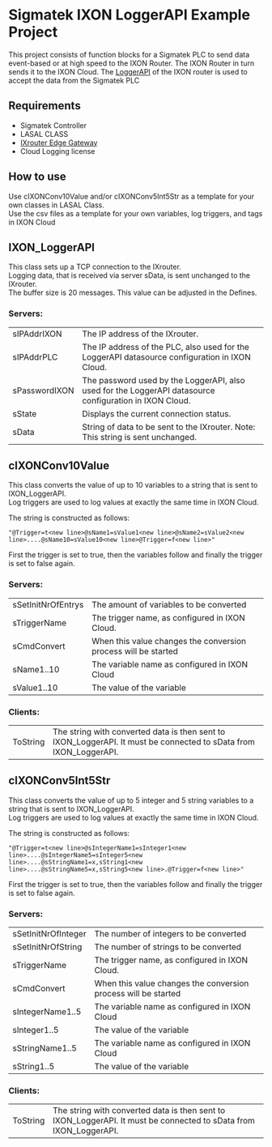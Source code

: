 # Sigmatek IXON LoggerAPI Example Project

This project consists of function blocks for a Sigmatek PLC to send data event-based or at high speed to the IXON Router. The IXON Router in turn sends it to the IXON Cloud. The [LoggerAPI](https://support.ixon.cloud/hc/en-us/articles/360018835499-LoggerAPI) of the IXON router is used to accept the data from the Sigmatek PLC

## Requirements

- Sigmatek Controller
- LASAL CLASS
- [IXrouter Edge Gateway](https://www.ixon.cloud/iiot-platform/connectivity-products/ixrouter-edge-gateway)
- Cloud Logging license

## How to use

Use cIXONConv10Value and/or cIXONConv5Int5Str as a template for your own classes in LASAL Class.\
Use the csv files as a template for your own variables, log triggers, and tags in IXON Cloud

## IXON_LoggerAPI

This class sets up a TCP connection to the IXrouter.\
Logging data, that is received via server sData, is sent unchanged to the IXrouter.\
The buffer size is 20 messages. This value can be adjusted in the Defines.

### Servers:

|               |                                                                                                         |
| ------------- | ------------------------------------------------------------------------------------------------------- |
| sIPAddrIXON   | The IP address of the IXrouter.                                                                         |
| sIPAddrPLC    | The IP address of the PLC, also used for the LoggerAPI datasource configuration in IXON Cloud.          |
| sPasswordIXON | The password used by the LoggerAPI, also used for the LoggerAPI datasource configuration in IXON Cloud. |
| sState        | Displays the current connection status.                                                                 |
| sData         | String of data to be sent to the IXrouter. Note: This string is sent unchanged.                         |

## cIXONConv10Value

This class converts the value of up to 10 variables to a string that is sent to IXON_LoggerAPI.\
Log triggers are used to log values at exactly the same time in IXON Cloud.

The string is constructed as follows:

`"@Trigger=t<new line>@sName1=sValue1<new line>@sName2=sValue2<new line>....@sName10=sValue10<new line>@Trigger=f<new line>"`

First the trigger is set to true, then the variables follow and finally the trigger is set to false again.

### Servers:

|                    |                                                                |
| ------------------ | -------------------------------------------------------------- |
| sSetInitNrOfEntrys | The amount of variables to be converted                        |
| sTriggerName       | The trigger name, as configured in IXON Cloud.                 |
| sCmdConvert        | When this value changes the conversion process will be started |
| sName1..10         | The variable name as configured in IXON Cloud                  |
| sValue1..10        | The value of the variable                                      |

### Clients:

|          |                                                                                                                   |
| -------- | ----------------------------------------------------------------------------------------------------------------- |
| ToString | The string with converted data is then sent to IXON_LoggerAPI. It must be connected to sData from IXON_LoggerAPI. |

## cIXONConv5Int5Str

This class converts the value of up to 5 integer and 5 string variables to a string that is sent to IXON_LoggerAPI.\
Log triggers are used to log values at exactly the same time in IXON Cloud.

The string is constructed as follows:

`"@Trigger=t<new line>@sIntegerName1=sInteger1<new line>....@sIntegerName5=sInteger5<new line>....@sStringName1=x,sString1<new line>....@sStringName5=x,sString5<new line>.@Trigger=f<new line>"`

First the trigger is set to true, then the variables follow and finally the trigger is set to false again.

### Servers:

|                     |                                                                |
| ------------------- | -------------------------------------------------------------- |
| sSetInitNrOfInteger | The number of integers to be converted                         |
| sSetInitNrOfString  | The number of strings to be converted                          |
| sTriggerName        | The trigger name, as configured in IXON Cloud.                 |
| sCmdConvert         | When this value changes the conversion process will be started |
| sIntegerName1..5    | The variable name as configured in IXON Cloud                  |
| sInteger1..5        | The value of the variable                                      |
| sStringName1..5     | The variable name as configured in IXON Cloud                  |
| sString1..5         | The value of the variable                                      |

### Clients:

|          |                                                                                                                   |
| -------- | ----------------------------------------------------------------------------------------------------------------- |
| ToString | The string with converted data is then sent to IXON_LoggerAPI. It must be connected to sData from IXON_LoggerAPI. |
